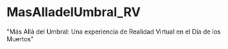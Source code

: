 # MasAlladelUmbral_RV
"Más Allá del Umbral: Una experiencia de Realidad Virtual en el Día de los Muertos"
